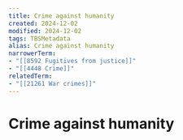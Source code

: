 ```yaml
---
title: Crime against humanity
created: 2024-12-02
modified: 2024-12-02
tags: TBSMetadata
alias: Crime against humanity
narrowerTerm:
- "[[8592 Fugitives from justice]]"
- "[[4448 Crime]]"
relatedTerm:
- "[[21261 War crimes]]"
---
```

# Crime against humanity
